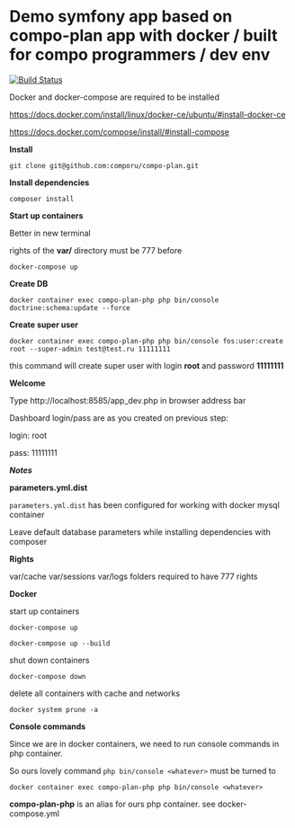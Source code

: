 Demo symfony app based on compo-plan app with docker / built for compo programmers / dev env
=========

 [![Build Status](https://travis-ci.com/comporu/compo-plan.svg?token=Wm83L8fqS3rA3qLbfpD2&branch=master)](https://travis-ci.com/comporu/compo-plan)

Docker and docker-compose are required to be installed

https://docs.docker.com/install/linux/docker-ce/ubuntu/#install-docker-ce

https://docs.docker.com/compose/install/#install-compose

**Install**

`git clone git@github.com:comporu/compo-plan.git`

**Install dependencies**

`composer install`

**Start up containers**

Better in new terminal

rights of the **var/** directory must be 777 before

`docker-compose up`

**Create DB**

`
docker container exec compo-plan-php php bin/console doctrine:schema:update --force
`


**Create super user**

`docker container exec compo-plan-php php bin/console fos:user:create root --super-admin test@test.ru 11111111`

this command will create super user with login **root** and password **11111111**

**Welcome**

Type http://localhost:8585/app_dev.php in browser address bar

Dashboard login/pass are as you created on previous step:

login: root

pass: 11111111

***Notes***

**parameters.yml.dist**

`parameters.yml.dist` has been configured for working with docker mysql container

Leave default database parameters while installing dependencies with composer

**Rights**

var/cache
var/sessions
var/logs folders required to have 777 rights

**Docker**

start up containers 

`docker-compose up`

`docker-compose up --build`

shut down containers 

`docker-compose down`

delete all containers with cache and networks 

`docker system prune -a`

**Console commands**

Since we are in docker containers, we need to run console commands in php container.

So ours lovely command `php bin/console <whatever>` must be turned to 

`docker container exec compo-plan-php php bin/console <whatever>` 

**compo-plan-php** is an alias for ours php container. see docker-compose.yml
